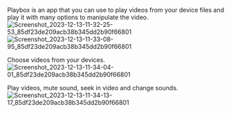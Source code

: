 Playbox is an app that you can use to play videos from your device files and play it with many options to manipulate the video.
![Screenshot_2023-12-13-11-32-25-53_85df23de209acb38b345dd2b90f66801](https://github.com/swilam202/PlayBox/assets/123952365/04b0e2c1-082d-44d4-a2ec-4213940a4415)
![Screenshot_2023-12-13-11-33-08-95_85df23de209acb38b345dd2b90f66801](https://github.com/swilam202/PlayBox/assets/123952365/151de8df-7142-49eb-9d4a-5fd9e8039a33)


Choose videos from your devices.
![Screenshot_2023-12-13-11-34-04-01_85df23de209acb38b345dd2b90f66801](https://github.com/swilam202/PlayBox/assets/123952365/9e5ff6e2-d7ae-4a99-b809-e5b736dd20ea)

Play videos, mute sound, seek in video and change sounds.
![Screenshot_2023-12-13-11-34-13-17_85df23de209acb38b345dd2b90f66801](https://github.com/swilam202/PlayBox/assets/123952365/3ada8a55-1179-4fa0-a69e-5cf0cb4526b0)
